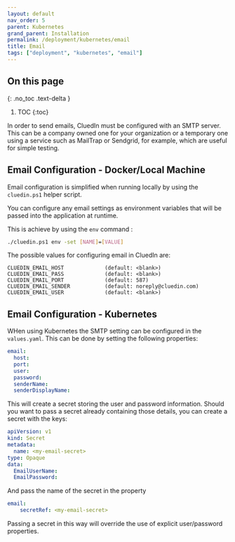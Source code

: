 ```yaml
---
layout: default
nav_order: 5
parent: Kubernetes
grand_parent: Installation
permalink: /deployment/kubernetes/email
title: Email
tags: ["deployment", "kubernetes", "email"]
---
```

## On this page
{: .no_toc .text-delta }
1. TOC
{:toc}

In order to send emails, CluedIn must be configured with an SMTP server.
This can be a company owned one for your organization or a temporary one using a service such as MailTrap or Sendgrid, for example, which are useful for simple testing.

## Email Configuration - Docker/Local Machine

Email configuration is simplified when running locally by using the `cluedin.ps1` helper script.

You can configure any email settings as environment variables that will be passed into the application at runtime.

This is achieve by using the `env` command :

```bash
./cluedin.ps1 env -set [NAME]=[VALUE]
```

The possible values for configuring email in CluedIn are:

```
CLUEDIN_EMAIL_HOST             (default: <blank>)
CLUEDIN_EMAIL_PASS             (default: <blank>)
CLUEDIN_EMAIL_PORT             (default: 587)
CLUEDIN_EMAIL_SENDER           (default: noreply@cluedin.com)
CLUEDIN_EMAIL_USER             (default: <blank>)   
```

## Email Configuration - Kubernetes

WHen using Kubernetes the SMTP setting can be configured in the `values.yaml`. This can be done by setting the following properties:

```yaml
email:
  host:
  port:
  user:
  password:
  senderName:
  senderDisplayName:
```

This will create a secret storing the user and password information. Should you want to pass a secret already containing those details, you can create a secret with the keys:

```yaml
apiVersion: v1
kind: Secret
metadata:
  name: <my-email-secret>
type: Opaque
data:
  EmailUserName: 
  EmailPassword: 
```

And pass the name of the secret in the property

```yaml
email:
    secretRef: <my-email-secret>
```

Passing a secret in this way will override the use of explicit user/password properties.